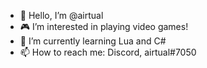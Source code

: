 - 👋 Hello, I’m @airtual
- 🎮 I’m interested in playing video games!
- 🌱 I’m currently learning Lua and C#
- 📫 How to reach me: Discord, airtual#7050
